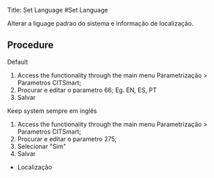 Title: Set Language
#Set Language

Alterar a liguage padrao do sistema e informação de localização.

## Procedure

Default

1. Access the functionality through the main menu Parametrização > Parametros CITSmart;
2. Procurar e editar o parametro 66;
Eg.	EN, ES, PT
3. Salvar

Keep system sempre em inglês

1. Access the functionality through the main menu Parametrização > Parametros CITSmart;
2. Procurar e editar o parametro 275;
3. Selecionar "Sim"
4. Salvar

- Localização



